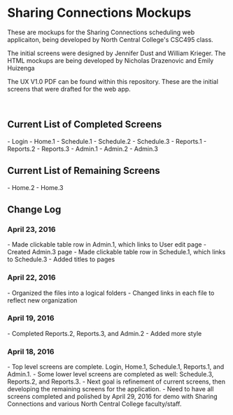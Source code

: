 <h1>Sharing Connections Mockups</h1>
<p>These are mockups for the Sharing Connections scheduling web applicaiton, being developed by North Central College's CSC495 class.</p>
<p>The initial screens were designed by Jennifer Dust and William Krieger. The HTML mockups are being developed by Nicholas Drazenovic and Emily Huizenga</p>

<p>The UX V1.0 PDF can be found within this repository. These are the initial screens that were drafted for the web app.<p>

<br />
<h2>Current List of Completed Screens</h2>
  - Login
  - Home.1
  - Schedule.1
  - Schedule.2
  - Schedule.3
  - Reports.1
  - Reports.2
  - Reports.3
  - Admin.1
  - Admin.2
  - Admin.3
  
<h2>Current List of Remaining Screens</h2>
  - Home.2
  - Home.3
  
  
  
  
  
<br />
<h2>Change Log</h2>

<h3>April 23, 2016</h3>
- Made clickable table row in Admin.1, which links to User edit page
- Created Admin.3 page
- Made clickable table row in Schedule.1, which links to Schedule.3
- Added titles to pages

<h3>April 22, 2016</h3>
- Organized the files into a logical folders
- Changed links in each file to reflect new organization

<h3>April 19, 2016</h3>
- Completed Reports.2, Reports.3, and Admin.2
- Added more style

<h3>April 18, 2016</h3>
- Top level screens are complete. Login, Home.1, Schedule.1, Reports.1, and Admin.1.
- Some lower level screens are completed as well: Schedule.3, Reports.2, and Reports.3.
- Next goal is refinement of current screens, then developing the remaining screens for the application.
- Need to have all screens completed and polished by April 29, 2016 for demo with Sharing Connections and various North Central College faculty/staff.

